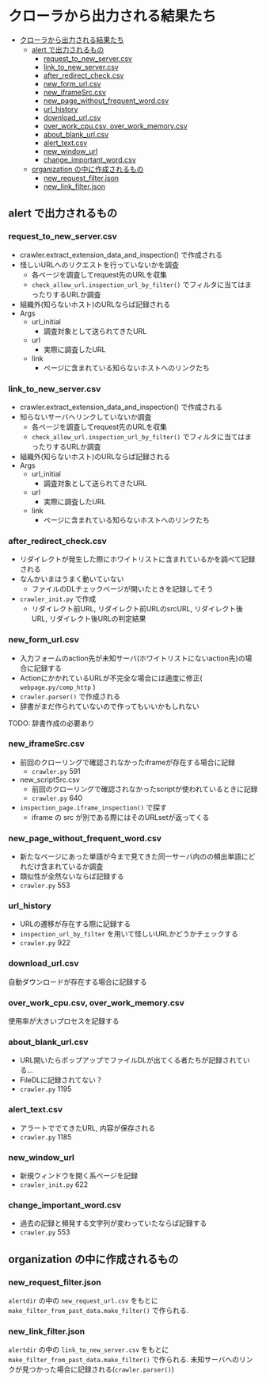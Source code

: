 # クローラから出力される結果たち

- [クローラから出力される結果たち](#クローラから出力される結果たち)
  - [alert で出力されるもの](#alert-で出力されるもの)
    - [request_to_new_server.csv](#request_to_new_servercsv)
    - [link_to_new_server.csv](#link_to_new_servercsv)
    - [after_redirect_check.csv](#after_redirect_checkcsv)
    - [new_form_url.csv](#new_form_urlcsv)
    - [new_iframeSrc.csv](#new_iframesrccsv)
    - [new_page_without_frequent_word.csv](#new_page_without_frequent_wordcsv)
    - [url_history](#url_history)
    - [download_url.csv](#download_urlcsv)
    - [over_work_cpu.csv, over_work_memory.csv](#over_work_cpucsv-over_work_memorycsv)
    - [about_blank_url.csv](#about_blank_urlcsv)
    - [alert_text.csv](#alert_textcsv)
    - [new_window_url](#new_window_url)
    - [change_important_word.csv](#change_important_wordcsv)
  - [organization の中に作成されるもの](#organization-の中に作成されるもの)
    - [new_request_filter.json](#new_request_filterjson)
    - [new_link_filter.json](#new_link_filterjson)

## alert で出力されるもの

### request_to_new_server.csv

- crawler.extract_extension_data_and_inspection() で作成される
- 怪しいURLへのリクエストを行っていないかを調査
  - 各ページを調査してrequest先のURLを収集
  - `check_allow_url.inspection_url_by_filter()` でフィルタに当てはまったりするURLか調査
- 組織外(知らないホスト)のURLならば記録される
- Args
  - url_initial
    - 調査対象として送られてきたURL
  - url
    - 実際に調査したURL
  - link
    - ページに含まれている知らないホストへのリンクたち

### link_to_new_server.csv

- crawler.extract_extension_data_and_inspection() で作成される
- 知らないサーバへリンクしていないか調査
  - 各ページを調査してrequest先のURLを収集
  - `check_allow_url.inspection_url_by_filter()` でフィルタに当てはまったりするURLか調査
- 組織外(知らないホスト)のURLならば記録される
- Args
  - url_initial
    - 調査対象として送られてきたURL
  - url
    - 実際に調査したURL
  - link
    - ページに含まれている知らないホストへのリンクたち

### after_redirect_check.csv

- リダイレクトが発生した際にホワイトリストに含まれているかを調べて記録される
- なんかいまはうまく動いていない
  - ファイルのDLチェックページが開いたときを記録してそう
- `crawler_init.py` で作成
  - リダイレクト前URL, リダイレクト前URLのsrcURL, リダイレクト後URL, リダイレクト後URLの判定結果

### new_form_url.csv

- 入力フォームのaction先が未知サーバ(ホワイトリストにないaction先)の場合に記録する
- ActionにかかれているURLが不完全な場合には適度に修正( `webpage.py/comp_http` )
- `crawler.parser()` で作成される
- 辞書がまだ作られていないので作ってもいいかもしれない

TODO: 辞書作成の必要あり

### new_iframeSrc.csv

- 前回のクローリングで確認されなかったiframeが存在する場合に記録
  - `crawler.py` 591
- new_scriptSrc.csv
  - 前回のクローリングで確認されなかったscriptが使われているときに記録
  - `crawler.py` 640
- `inspection_page.iframe_inspection()` で探す
  - iframe の src が別である際にはそのURLsetが返ってくる

### new_page_without_frequent_word.csv

- 新たなページにあった単語が今まで見てきた同一サーバ内のの頻出単語にどれだけ含まれているか調査
- 類似性が全然ないならば記録する
- `crawler.py` 553

### url_history

- URLの遷移が存在する際に記録する
- `inspection_url_by_filter` を用いて怪しいURLかどうかチェックする
- `crawler.py` 922

### download_url.csv

自動ダウンロードが存在する場合に記録する

### over_work_cpu.csv, over_work_memory.csv

使用率が大きいプロセスを記録する

### about_blank_url.csv

- URL開いたらポップアップでファイルDLが出てくる者たちが記録されている...
- FileDLに記録されてない？
- `crawler.py` 1195

### alert_text.csv

- アラートででてきたURL, 内容が保存される
- `crawler.py` 1185

### new_window_url

- 新規ウィンドウを開く系ページを記録
- `crawler_init.py` 622

### change_important_word.csv

- 過去の記録と頻発する文字列が変わっていたならば記録する
- `crawler.py` 553

## organization の中に作成されるもの

### new_request_filter.json

`alertdir` の中の `new_request_url.csv` をもとに `make_filter_from_past_data.make_filter()` で作られる.

### new_link_filter.json

`alertdir` の中の `link_to_new_server.csv` をもとに `make_filter_from_past_data.make_filter()` で作られる.
未知サーバへのリンクが見つかった場合に記録される(`crawler.parser()`)
